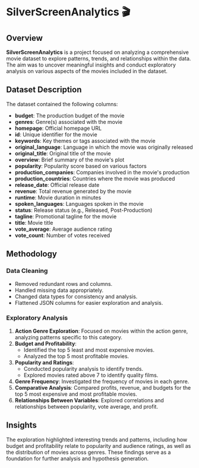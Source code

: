 # SilverScreenAnalytics 🎬 

## Overview  
**SilverScreenAnalytics** is a project focused on analyzing a comprehensive movie dataset to explore patterns, trends, and relationships within the data. The aim was to uncover meaningful insights and conduct exploratory analysis on various aspects of the movies included in the dataset.  

## Dataset Description  
The dataset contained the following columns:  
- **budget**: The production budget of the movie  
- **genres**: Genre(s) associated with the movie  
- **homepage**: Official homepage URL  
- **id**: Unique identifier for the movie  
- **keywords**: Key themes or tags associated with the movie  
- **original_language**: Language in which the movie was originally released  
- **original_title**: Original title of the movie  
- **overview**: Brief summary of the movie's plot  
- **popularity**: Popularity score based on various factors  
- **production_companies**: Companies involved in the movie's production  
- **production_countries**: Countries where the movie was produced  
- **release_date**: Official release date  
- **revenue**: Total revenue generated by the movie  
- **runtime**: Movie duration in minutes  
- **spoken_languages**: Languages spoken in the movie  
- **status**: Release status (e.g., Released, Post-Production)  
- **tagline**: Promotional tagline for the movie  
- **title**: Movie title  
- **vote_average**: Average audience rating  
- **vote_count**: Number of votes received  

## Methodology  
### Data Cleaning  
- Removed redundant rows and columns.  
- Handled missing data appropriately.  
- Changed data types for consistency and analysis.  
- Flattened JSON columns for easier exploration and analysis.  

### Exploratory Analysis  
1. **Action Genre Exploration**: Focused on movies within the action genre, analyzing patterns specific to this category.  
2. **Budget and Profitability**:  
   - Identified the top 5 least and most expensive movies.  
   - Analyzed the top 5 most profitable movies.  
3. **Popularity and Ratings**:  
   - Conducted popularity analysis to identify trends.  
   - Explored movies rated above 7 to identify quality films.  
4. **Genre Frequency**: Investigated the frequency of movies in each genre.  
5. **Comparative Analysis**: Compared profits, revenue, and budgets for the top 5 most expensive and most profitable movies.  
6. **Relationships Between Variables**: Explored correlations and relationships between popularity, vote average, and profit.  

## Insights  
The exploration highlighted interesting trends and patterns, including how budget and profitability relate to popularity and audience ratings, as well as the distribution of movies across genres. These findings serve as a foundation for further analysis and hypothesis generation. 
